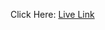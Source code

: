 
Click Here: [Live Link](https://65d35d03c91bff06c420efa6--verdant-croquembouche-3e94d8.netlify.app/)
